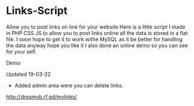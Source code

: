 # Links-Script
Allow you to post links on line for your website
Here is a little script I made in PHP CSS JS to allow you to post links online all the data is stored in a flat file. I soon hope to get it to work withe MySQL as it be better for handling the data anyway hope you like it I also done an online demo so you can see for your self.

Demo

Updated 19-03-22

- Added admin area were you can delete links.

http://dreamvb.rf.gd/mylinks/

